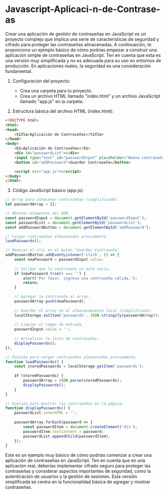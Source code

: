 # Javascript-Aplicaci-n-de-Contrase-as
Crear una aplicación de gestión de contraseñas en JavaScript es un proyecto complejo que implica una serie de características de seguridad y cifrado para proteger las contraseñas almacenadas. A continuación, te proporciono un ejemplo básico de cómo podrías empezar a construir una aplicación simple de contraseñas en JavaScript. Ten en cuenta que esta es una versión muy simplificada y no es adecuada para su uso en entornos de producción. En aplicaciones reales, la seguridad es una consideración fundamental.

1. Configuración del proyecto:

   - Crea una carpeta para tu proyecto.
   - Crea un archivo HTML llamado "index.html" y un archivo JavaScript llamado "app.js" en la carpeta.

2. Estructura básica del archivo HTML (index.html):

```html
<!DOCTYPE html>
<html>
<head>
    <title>Aplicación de Contraseñas</title>
</head>
<body>
    <h1>Aplicación de Contraseñas</h1>
    <div id="passwordList"></div>
    <input type="text" id="passwordInput" placeholder="Nueva contraseña">
    <button id="addPassword">Guardar Contraseña</button>

    <script src="app.js"></script>
</body>
</html>
```

3. Código JavaScript básico (app.js):

```javascript
// Array para almacenar contraseñas (simplificado).
let passwordArray = [];

// Obtener elementos del DOM.
const passwordInput = document.getElementById('passwordInput');
const passwordList = document.getElementById('passwordList');
const addPasswordButton = document.getElementById('addPassword');

// Cargar contraseñas almacenadas previamente.
loadPasswords();

// Manejar el clic en el botón "Guardar Contraseña".
addPasswordButton.addEventListener('click', () => {
    const newPassword = passwordInput.value;
    
    // Validar que la contraseña no esté vacía.
    if (newPassword.trim() === '') {
        alert('Por favor, ingresa una contraseña válida.');
        return;
    }

    // Agregar la contraseña al array.
    passwordArray.push(newPassword);
    
    // Guardar el array en el almacenamiento local (simplificado).
    localStorage.setItem('passwords', JSON.stringify(passwordArray));
    
    // Limpiar el campo de entrada.
    passwordInput.value = '';
    
    // Actualizar la lista de contraseñas.
    displayPasswords();
});

// Función para cargar contraseñas almacenadas previamente.
function loadPasswords() {
    const storedPasswords = localStorage.getItem('passwords');
    
    if (storedPasswords) {
        passwordArray = JSON.parse(storedPasswords);
        displayPasswords();
    }
}

// Función para mostrar las contraseñas en la página.
function displayPasswords() {
    passwordList.innerHTML = '';
    
    passwordArray.forEach(password => {
        const passwordItem = document.createElement('div');
        passwordItem.textContent = password;
        passwordList.appendChild(passwordItem);
    });
}
```

Este es un ejemplo muy básico de cómo podrías comenzar a crear una aplicación de contraseñas en JavaScript. Ten en cuenta que en una aplicación real, deberías implementar cifrado seguro para proteger las contraseñas y considerar aspectos importantes de seguridad, como la autenticación de usuarios y la gestión de sesiones. Esta versión simplificada se centra en la funcionalidad básica de agregar y mostrar contraseñas.
